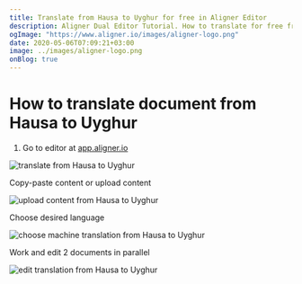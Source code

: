 ```yaml
---
title: Translate from Hausa to Uyghur for free in Aligner Editor
description: Aligner Dual Editor Tutorial. How to translate for free from Hausa to Uyghur. Aligner is multilingual document management platform. 
ogImage: "https://www.aligner.io/images/aligner-logo.png"
date: 2020-05-06T07:09:21+03:00
image: ../images/aligner-logo.png
onBlog: true
---
```


# How to translate document from Hausa to Uyghur

1. Go to editor at [app.aligner.io](https://app.aligner.io "Aligner App web page")

![translate from Hausa to Uyghur](../aligner-blank-editor.png "translate from Hausa to Uyghur")

Copy-paste content or upload content

![upload content from Hausa to Uyghur](../aligner-uploaded-document.png "upload content from Hausa to Uyghur")

Choose desired language

![choose machine translation from Hausa to Uyghur](../aligner-language-dropdown.png "choose machine translation from Hausa to Uyghur")

Work and edit 2 documents in parallel

![edit translation from Hausa to Uyghur](../aligner-double-sitded-editor.png "edit translation from Hausa to Uyghur")

